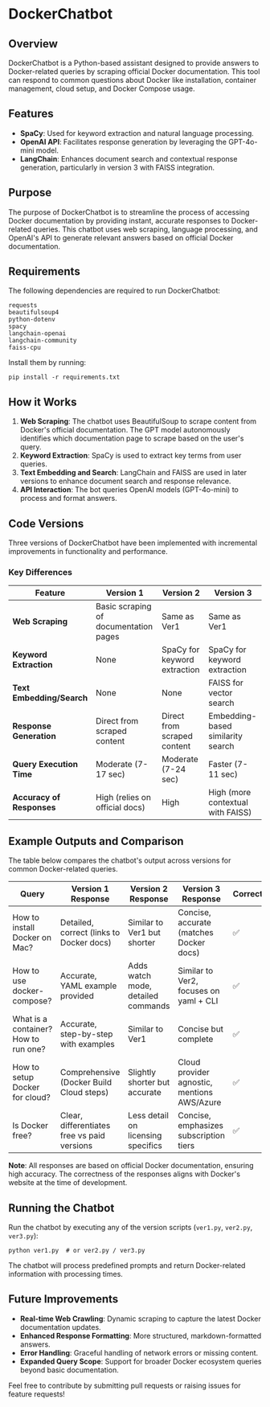 # DockerChatbot

## Overview

DockerChatbot is a Python-based assistant designed to provide answers to Docker-related queries by scraping official Docker documentation. This tool can respond to common questions about Docker like installation, container management, cloud setup, and Docker Compose usage.

## Features
- **SpaCy**: Used for keyword extraction and natural language processing.
- **OpenAI API**: Facilitates response generation by leveraging the GPT-4o-mini model.
- **LangChain**: Enhances document search and contextual response generation, particularly in version 3 with FAISS integration.

## Purpose

The purpose of DockerChatbot is to streamline the process of accessing Docker documentation by providing instant, accurate responses to Docker-related queries. This chatbot uses web scraping, language processing, and OpenAI's API to generate relevant answers based on official Docker documentation.

## Requirements

The following dependencies are required to run DockerChatbot:

```
requests
beautifulsoup4
python-dotenv
spacy
langchain-openai
langchain-community
faiss-cpu
```

Install them by running:
```
pip install -r requirements.txt
```

## How it Works

1. **Web Scraping**: The chatbot uses BeautifulSoup to scrape content from Docker's official documentation. The GPT model autonomously identifies which documentation page to scrape based on the user's query.
2. **Keyword Extraction**: SpaCy is used to extract key terms from user queries.
3. **Text Embedding and Search**: LangChain and FAISS are used in later versions to enhance document search and response relevance.
4. **API Interaction**: The bot queries OpenAI models (GPT-4o-mini) to process and format answers.

## Code Versions

Three versions of DockerChatbot have been implemented with incremental improvements in functionality and performance.

### Key Differences

| Feature                   | Version 1                             | Version 2                    | Version 3                         |
| ------------------------- | ------------------------------------- | ---------------------------- | --------------------------------- |
| **Web Scraping**          | Basic scraping of documentation pages | Same as Ver1                 | Same as Ver1                      |
| **Keyword Extraction**    | None                                  | SpaCy for keyword extraction | SpaCy for keyword extraction      |
| **Text Embedding/Search** | None                                  | None                         | FAISS for vector search           |
| **Response Generation**   | Direct from scraped content           | Direct from scraped content  | Embedding-based similarity search |
| **Query Execution Time**  | Moderate (7-17 sec)                   | Moderate (7-24 sec)          | Faster (7-11 sec)                 |
| **Accuracy of Responses** | High (relies on official docs)        | High                         | High (more contextual with FAISS) |

## Example Outputs and Comparison

The table below compares the chatbot's output across versions for common Docker-related queries.

| Query                                | Version 1 Response                          | Version 2 Response                 | Version 3 Response                          | Correctness |
| ------------------------------------ | ------------------------------------------- | ---------------------------------- | ------------------------------------------- | ----------- |
| How to install Docker on Mac?        | Detailed, correct (links to Docker docs)    | Similar to Ver1 but shorter        | Concise, accurate (matches Docker docs)     | ✅           |
| How to use docker-compose?           | Accurate, YAML example provided             | Adds watch mode, detailed commands | Similar to Ver2, focuses on yaml + CLI      | ✅           |
| What is a container? How to run one? | Accurate, step-by-step with examples        | Similar to Ver1                    | Concise but complete                        | ✅           |
| How to setup Docker for cloud?       | Comprehensive (Docker Build Cloud steps)    | Slightly shorter but accurate      | Cloud provider agnostic, mentions AWS/Azure | ✅           |
| Is Docker free?                      | Clear, differentiates free vs paid versions | Less detail on licensing specifics | Concise, emphasizes subscription tiers      | ✅           |

**Note**: All responses are based on official Docker documentation, ensuring high accuracy. The correctness of the responses aligns with Docker's website at the time of development.

## Running the Chatbot

Run the chatbot by executing any of the version scripts (`ver1.py`, `ver2.py`, `ver3.py`):

```
python ver1.py  # or ver2.py / ver3.py
```

The chatbot will process predefined prompts and return Docker-related information with processing times.

## Future Improvements

- **Real-time Web Crawling**: Dynamic scraping to capture the latest Docker documentation updates.
- **Enhanced Response Formatting**: More structured, markdown-formatted answers.
- **Error Handling**: Graceful handling of network errors or missing content.
- **Expanded Query Scope**: Support for broader Docker ecosystem queries beyond basic documentation.

Feel free to contribute by submitting pull requests or raising issues for feature requests!

